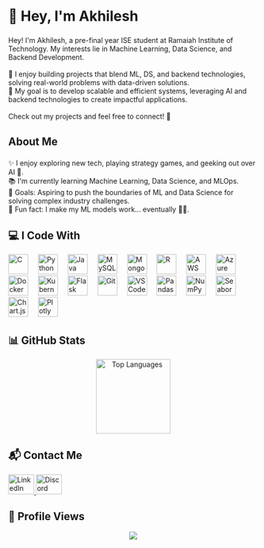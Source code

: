 <h1 align="left">👋 Hey, I'm Akhilesh</h1>

###

<p align="left">Hey! I'm Akhilesh, a pre-final year ISE student at Ramaiah Institute of Technology. My interests lie in Machine Learning, Data Science, and Backend Development.<br><br>
🔹 I enjoy building projects that blend ML, DS, and backend technologies, solving real-world problems with data-driven solutions.<br>
🔹 My goal is to develop scalable and efficient systems, leveraging AI and backend technologies to create impactful applications.<br><br>
Check out my projects and feel free to connect! 🚀</p>

###

<h2 align="left">About Me</h2>

###

<p align="left">✨ I enjoy exploring new tech, playing strategy games, and geeking out over AI 🚀.<br>
📚 I'm currently learning Machine Learning, Data Science, and MLOps.<br>
🎯 Goals: Aspiring to push the boundaries of ML and Data Science for solving complex industry challenges.<br>
🎲 Fun fact: I make my ML models work... eventually 🤖🔥.</p>

###

<h2 align="left">💻 I Code With</h2>

<div align="left">
  <img src="https://cdn.jsdelivr.net/gh/devicons/devicon/icons/c/c-original.svg" height="40" alt="C" />
  <img width="12" />
  <img src="https://cdn.jsdelivr.net/gh/devicons/devicon/icons/python/python-original.svg" height="40" alt="Python" />
  <img width="12" />
  <img src="https://cdn.jsdelivr.net/gh/devicons/devicon/icons/java/java-original.svg" height="40" alt="Java" />
  <img width="12" />
  <img src="https://cdn.jsdelivr.net/gh/devicons/devicon/icons/mysql/mysql-original.svg" height="40" alt="MySQL" />
  <img width="12" />
  <img src="https://cdn.jsdelivr.net/gh/devicons/devicon/icons/mongodb/mongodb-original.svg" height="40" alt="MongoDB" />
  <img width="12" />
  <img src="https://cdn.jsdelivr.net/gh/devicons/devicon/icons/r/r-original.svg" height="40" alt="R" />
  <img width="12" />
  <img src="https://upload.wikimedia.org/wikipedia/commons/9/93/Amazon_Web_Services_Logo.svg" height="40" alt="AWS" />
  <img width="12" />
  <img src="https://cdn.jsdelivr.net/gh/devicons/devicon/icons/azure/azure-original.svg" height="40" alt="Azure" />
  <img width="12" />
  <img src="https://cdn.jsdelivr.net/gh/devicons/devicon/icons/docker/docker-original.svg" height="40" alt="Docker" />
  <img width="12" />
  <img src="https://cdn.jsdelivr.net/gh/devicons/devicon/icons/kubernetes/kubernetes-plain.svg" height="40" alt="Kubernetes" />
  <img width="12" />
  <img src="https://cdn.jsdelivr.net/gh/devicons/devicon/icons/flask/flask-original.svg" height="40" alt="Flask" />
  <img width="12" />
  <img src="https://cdn.jsdelivr.net/gh/devicons/devicon/icons/git/git-original.svg" height="40" alt="Git" />
  <img width="12" />
  <img src="https://cdn.jsdelivr.net/gh/devicons/devicon/icons/vscode/vscode-original.svg" height="40" alt="VS Code" />
  <img width="12" />
  <img src="https://cdn.jsdelivr.net/gh/devicons/devicon/icons/pandas/pandas-original.svg" height="40" alt="Pandas" />
  <img width="12" />
  <img src="https://cdn.jsdelivr.net/gh/devicons/devicon/icons/numpy/numpy-original.svg" height="40" alt="NumPy" />
  <img width="12" />
  <img src="https://seaborn.pydata.org/_images/logo-mark-lightbg.svg" height="40" alt="Seaborn" />
  <img width="12" />
  <img src="https://www.chartjs.org/img/chartjs-logo.svg" height="40" alt="Chart.js" />
  <img width="12" />
  <img src="https://upload.wikimedia.org/wikipedia/commons/8/8a/Plotly-logo.png" height="40" alt="Plotly" />
</div>



###

<h2 align="left">📊 GitHub Stats</h2>

<div align="center">
  <img src="https://github-readme-stats.vercel.app/api/top-langs/?username=akhilp90&layout=compact&theme=dracula" height="150" alt="Top Languages" />
</div>

###

<h2 align="left">📬 Contact Me</h2>

<div align="left">
  <a href="https://www.linkedin.com/in/akhil-a39253i8/" target="_blank">
    <img src="https://raw.githubusercontent.com/maurodesouza/profile-readme-generator/master/src/assets/icons/social/linkedin/default.svg" width="52" height="40" alt="LinkedIn" />
  </a>
  <a href="https://discord.com/users/akhileshpatil" target="_blank">
    <img src="https://raw.githubusercontent.com/maurodesouza/profile-readme-generator/master/src/assets/icons/social/discord/default.svg" width="52" height="40" alt="Discord" />
  </a>
  
</div>



###

<h2 align="left">👀 Profile Views</h2>
<div align="center">
  <img src="https://profile-counter.glitch.me/akhilp90/count.svg?" />
</div>
